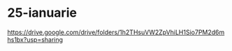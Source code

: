 # 25-ianuarie


https://drive.google.com/drive/folders/1h2THsuVW2ZpVhiLH1Sio7PM2d6mhs1bx?usp=sharing
